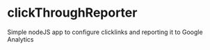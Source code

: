 # clickThroughReporter
Simple nodeJS app to configure clicklinks and reporting it to Google Analytics
